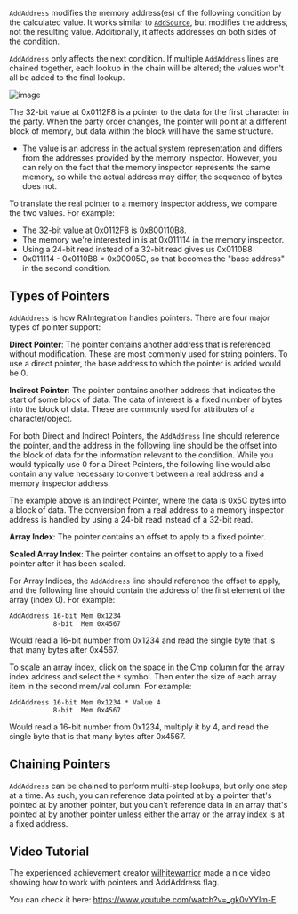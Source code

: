 `AddAddress` modifies the memory address(es) of the following condition by the calculated value. It works similar to [`AddSource`](AddSource-Flag), but modifies the address, not the resulting value. Additionally, it affects addresses on both sides of the condition.

`AddAddress` only affects the next condition. If multiple `AddAddress` lines are chained together, each lookup in the chain will be altered; the values won't all be added to the final lookup.

![image](https://user-images.githubusercontent.com/32680403/68913137-9396d780-0717-11ea-871f-150903408d5f.png)

The 32-bit value at 0x0112F8 is a pointer to the data for the first character in the party. When the party order changes, the pointer will point at a different block of memory, but data within the block will have the same structure.

* The value is an address in the actual system representation and differs from the addresses provided by the memory inspector. However, you can rely on the fact that the memory inspector represents the same memory, so while the actual address may differ, the sequence of bytes does not.

To translate the real pointer to a memory inspector address, we compare the two values. For example:

- The 32-bit value at 0x0112F8 is 0x800110B8.
- The memory we're interested in is at 0x011114 in the memory inspector.
- Using a 24-bit read instead of a 32-bit read gives us 0x0110B8
- 0x011114 - 0x0110B8 = 0x00005C, so that becomes the "base address" in the second condition.

## Types of Pointers

`AddAddress` is how RAIntegration handles pointers. There are four major types of pointer support:

**Direct Pointer**: The pointer contains another address that is referenced without modification. These are most commonly used for string pointers. To use a direct pointer, the base address to which the pointer is added would be 0.

**Indirect Pointer**: The pointer contains another address that indicates the start of some block of data. The data of interest is a fixed number of bytes into the block of data. These are commonly used for attributes of a character/object.

For both Direct and Indirect Pointers, the `AddAddress` line should reference the pointer, and the address in the following line should be the offset into the block of data for the information relevant to the condition. While you would typically use 0 for a Direct Pointers, the following line would also contain any value necessary to convert between a real address and a memory inspector address.

The example above is an Indirect Pointer, where the data is 0x5C bytes into a block of data. The conversion from a real address to a memory inspector address is handled by using a 24-bit read instead of a 32-bit read.

**Array Index**: The pointer contains an offset to apply to a fixed pointer.

**Scaled Array Index**: The pointer contains an offset to apply to a fixed pointer after it has been scaled.

For Array Indices, the `AddAddress` line should reference the offset to apply, and the following line should contain the address of the first element of the array (index 0). For example:

```
AddAddress 16-bit Mem 0x1234
           8-bit  Mem 0x4567
```
Would read a 16-bit number from 0x1234 and read the single byte that is that many bytes after 0x4567.

To scale an array index, click on the space in the Cmp column for the array index address and select the `*` symbol. Then enter the size of each array item in the second mem/val column. For example:

```
AddAddress 16-bit Mem 0x1234 * Value 4
           8-bit  Mem 0x4567
```
Would read a 16-bit number from 0x1234, multiply it by 4, and read the single byte that is that many bytes after 0x4567.

## Chaining Pointers

`AddAddress` can be chained to perform multi-step lookups, but only one step at a time. As such, you can reference data pointed at by a pointer that's pointed at by another pointer, but you can't reference data in an array that's pointed at by another pointer unless either the array or the array index is at a fixed address.


## Video Tutorial

The experienced achievement creator [wilhitewarrior](https://retroachievements.org/User/wilhitewarrior) made a nice video showing how to work with pointers and AddAddress flag.

You can check it here: <https://www.youtube.com/watch?v=_gk0vYYlm-E>.